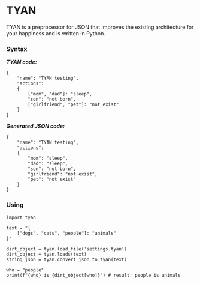 # TYAN
TYAN is a preprocessor for JSON that improves the existing architecture for your happiness and is written in Python.

### Syntax
***TYAN code:***
	
    {
	    "name": "TYAN testing",
	    "actions":
	    {
		    ["mom", "dad"]: "sleep",
		    "son": "not born",
		    ["girlfriend", "pet"]: "not exist"
	    }
    }
    

***Generated JSON code:***

	
    {
	    "name": "TYAN testing",
	    "actions":
	    {
		    "mom": "sleep",
		    "dad": "sleep",
		    "son": "not born",
		    "girlfriend": "not exist",
		    "pet": "not exist"
	    }
    }

### Using

    import tyan

	text = "{
	    ["dogs", "cats", "people"]: "animals"
	}"
	
    dirt_object = tyan.load_file('settings.tyan')
    dirt_object = tyan.loads(text)
	string_json = tyan.convert_json_to_tyan(text)
	
	who = "people"
	print(f"{who} is {dirt_object[who]}") # result: people is animals
